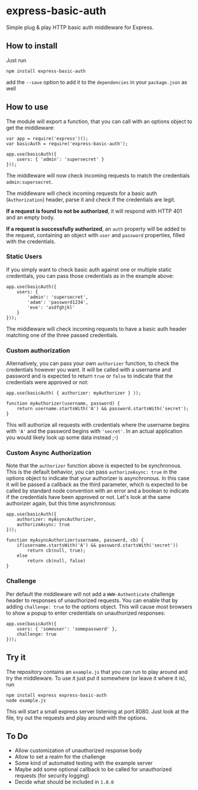 # express-basic-auth

Simple plug & play HTTP basic auth middleware for Express.

## How to install

Just run

    npm install express-basic-auth

add the `--save` option to add it to the `dependencies` in your `package.json` as well

## How to use

The module will export a function, that you can call with an options object to
get the middleware:

    var app = require('express')();
    var basicAuth = require('express-basic-auth');

    app.use(basicAuth({
        users: { 'admin': 'supersecret' }
    }));

The middleware will now check incoming requests to match the credentials
`admin:supersecret`.

The middleware will check incoming requests for a basic auth (`Authorization`)
header, parse it and check if the credentials are legit.

**If a request is found to not be authorized**, it will respond with HTTP 401 and an empty body.

**If a request is successfully authorized**, an `auth` property will be added to the request,
containing an object with `user` and `password` properties, filled with the credentials.

### Static Users

If you simply want to check basic auth against one or multiple static credentials,
you can pass those credentials as in the example above:

    app.use(basicAuth({
        users: {
            'admin': 'supersecret',
            'adam': 'password1234',
            'eve': 'asdfghjkl'
        }
    }));

The middleware will check incoming requests to have a basic auth header matching
one of the three passed credentials.

### Custom authorization

Alternatively, you can pass your own `authorizer` function, to check the credentials
however you want. It will be called with a username and password and is expected to
return `true` or `false` to indicate that the credentials were approved or not:

    app.use(basicAuth( { authorizer: myAuthorizer } ));

    function myAuthorizer(username, password) {
        return username.startsWith('A') && password.startsWith('secret');
    }

This will authorize all requests with credentials where the username begins with
`'A'` and the password begins with `'secret'`. In an actual application you would
likely look up some data instead ;-)

### Custom Async Authorization

Note that the `authorizer` function above is expected to be synchronous. This is
the default behavior, you can pass `authorizeAsync: true` in the options object to indicate
that your authorizer is asynchronous. In this case it will be passed a callback
as the third parameter, which is expected to be called by standard node convention
with an error and a boolean to indicate if the credentials have been approved or not.
Let's look at the same authorizer again, but this time asynchronous:

    app.use(basicAuth({
        authorizer: myAsyncAuthorizer,
        authorizeAsync: true
    }));

    function myAsyncAuthorizer(username, password, cb) {
        if(username.startsWith('A') && password.startsWith('secret'))
            return cb(null, true);
        else
            return cb(null, false)
    }

### Challenge

Per default the middleware will not add a `WWW-Authenticate` challenge header to
responses of unauthorized requests. You can enable that by adding `challenge: true`
to the options object. This will cause most browsers to show a popup to enter credentials
on unauthorized responses:

    app.use(basicAuth({
        users: { 'someuser': 'somepassword' },
        challenge: true
    }));

## Try it

The repository contains an `example.js` that you can run to play around and try
the middleware. To use it just put it somewhere (or leave it where it is), run

    npm install express express-basic-auth
    node example.js

This will start a small express server listening at port 8080. Just look at the file,
try out the requests and play around with the options.

## To Do

- Allow customization of unauthorized response body
- Allow to set a realm for the challenge
- Some kind of automated testing with the example server
- Maybe add some optional callback to be called for unauthorized requests (for security logging)
- Decide what should be included in `1.0.0`
